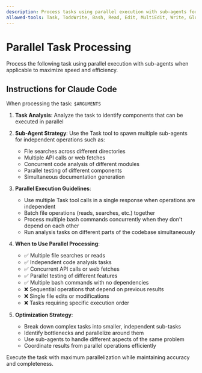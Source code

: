 ```yaml
---
description: Process tasks using parallel execution with sub-agents for maximum efficiency
allowed-tools: Task, TodoWrite, Bash, Read, Edit, MultiEdit, Write, Glob, Grep, LS, NotebookRead, NotebookEdit, WebFetch, WebSearch
---
```


# Parallel Task Processing

Process the following task using parallel execution with sub-agents when applicable to maximize speed and efficiency.

## Instructions for Claude Code

When processing the task: `$ARGUMENTS`

1. **Task Analysis**: Analyze the task to identify components that can be executed in parallel
2. **Sub-Agent Strategy**: Use the Task tool to spawn multiple sub-agents for independent operations such as:
   - File searches across different directories
   - Multiple API calls or web fetches
   - Concurrent code analysis of different modules
   - Parallel testing of different components
   - Simultaneous documentation generation

3. **Parallel Execution Guidelines**:
   - Use multiple Task tool calls in a single response when operations are independent
   - Batch file operations (reads, searches, etc.) together
   - Process multiple bash commands concurrently when they don't depend on each other
   - Run analysis tasks on different parts of the codebase simultaneously

4. **When to Use Parallel Processing**:
   - ✅ Multiple file searches or reads
   - ✅ Independent code analysis tasks
   - ✅ Concurrent API calls or web fetches
   - ✅ Parallel testing of different features
   - ✅ Multiple bash commands with no dependencies
   - ❌ Sequential operations that depend on previous results
   - ❌ Single file edits or modifications
   - ❌ Tasks requiring specific execution order

5. **Optimization Strategy**:
   - Break down complex tasks into smaller, independent sub-tasks
   - Identify bottlenecks and parallelize around them
   - Use sub-agents to handle different aspects of the same problem
   - Coordinate results from parallel operations efficiently

Execute the task with maximum parallelization while maintaining accuracy and completeness.